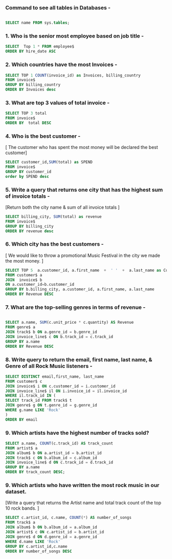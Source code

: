 ### Command to see all tables in Databases -

```sql

SELECT name FROM sys.tables;
```
### 1. Who is the senior most employee based on job title -
```sql
SELECT  Top 1 * FROM employee$ 
ORDER BY hire_date ASC
```
### 2. Which countries have the most Invoices -
```sql
SELECT TOP 1 COUNT(invoice_id) as Invoices, billing_country
FROM invoice$
GROUP BY billing_country
ORDER BY Invoices desc
```



### 3. What are top 3 values of total invoice -
```sql
SELECT TOP 3 total
FROM invoice$
ORDER BY  total DESC
```

### 4. Who is the best customer - 
[ The customer who has spent the most money will be declared the best customer]
```sql
SELECT customer_id,SUM(total) as SPEND
FROM invoice$
GROUP BY customer_id
order by SPEND desc
```
### 5. Write a query that returns one city that has the highest sum of invoice totals -

[Return both the city name & sum of all invoice totals ]
```sql
SELECT billing_city, SUM(total) as revenue 
FROM invoice$
GROUP BY billing_city
ORDER BY revenue desc
```
### 6. Which city has the best customers -
[ We would like to throw a promotional Music Festival in the city we made the most money. ]

```SQL
SELECT TOP 5  a.customer_id, a.first_name  +  ' '  +  a.last_name as Customer_name, b.billing_city, SUM(b.total) as Revenue
FROM customer$ a
JOIN  invoice$ b
ON a.customer_id=b.customer_id
GROUP BY b.billing_city, a.customer_id, a.first_name, a.last_name
ORDER BY Revenue DESC
```


### 7. What are the top-selling genres in terms of revenue - 
```SQL

SELECT a.name, SUM(c.unit_price * c.quantity) AS Revenue
FROM genre$ a
JOIN track$ b ON a.genre_id = b.genre_id
JOIN invoice_line$ c ON b.track_id = c.track_id
GROUP BY a.name
ORDER BY Revenue DESC
```

### 8. Write query to return the email, first name, last name, & Genre of all Rock Music listeners -

```SQL
SELECT DISTINCT email,first_name, last_name
FROM customer$ c
JOIN invoice$ i ON c.customer_id = i.customer_id
JOIN invoice_line$ il ON i.invoice_id = il.invoice_id
WHERE il.track_id IN (
SELECT track_id FROM track$ t
JOIN genre$ g ON t.genre_id = g.genre_id
WHERE g.name LIKE 'Rock'
)
ORDER BY email
```

### 9. Which artists have the highest number of tracks sold?

```SQL
SELECT a.name, COUNT(c.track_id) AS track_count
FROM artist$ a
JOIN album$ b ON a.artist_id = b.artist_id
JOIN track$ c ON b.album_id = c.album_id
JOIN invoice_line$ d ON c.track_id = d.track_id
GROUP BY a.name
ORDER BY track_count DESC;
```
### 9. Which artists who have written the most rock music in our dataset. 
[Write a query that returns the Artist name and total track count of the top 10 rock bands. ]

```sql
SELECT c.artist_id, c.name, COUNT(*) AS number_of_songs
FROM track$ a
JOIN album$ b ON b.album_id = a.album_id
JOIN artist$ c ON c.artist_id = b.artist_id
JOIN genre$ d ON d.genre_id = a.genre_id
WHERE d.name LIKE 'Rock'
GROUP BY c.artist_id,c.name
ORDER BY number_of_songs DESC
```
